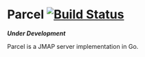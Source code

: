# Parcel [![Build Status](https://travis-ci.org/zachlatta/parcel.svg?branch=master)](https://travis-ci.org/zachlatta/parcel)

_**Under Development**_

Parcel is a JMAP server implementation in Go.
